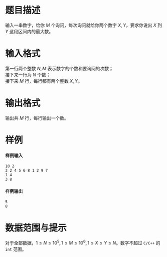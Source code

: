 
# 题目描述

输入一串数字，给你 $M$ 个询问，每次询问就给你两个数字 $X, Y$，要求你说出 $X$ 到 $Y$ 这段区间内的最大数。

# 输入格式

第一行两个整数 $N,M$ 表示数字的个数和要询问的次数；  
接下来一行为 $N$ 个数；  
接下来 $M$ 行，每行都有两个整数 $X,Y$。

# 输出格式

输出共 $M$ 行，每行输出一个数。

# 样例

#### 样例输入
```plain
10 2
3 2 4 5 6 8 1 2 9 7
1 4
3 8
```

#### 样例输出
```plain
5
8
```

# 数据范围与提示

对于全部数据，$1\le N\le 10^5,1\le M\le 10^6,1\le X\le Y\le N$。数字不超过 `C/C++` 的 `int` 范围。

